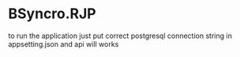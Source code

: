 # BSyncro.RJP
to run the application just put correct postgresql connection string in appsetting.json and api will works
